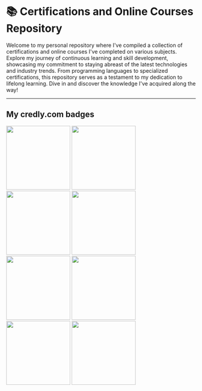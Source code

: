 # 📚 Certifications and Online Courses Repository

Welcome to my personal repository where I've compiled a collection of certifications and online courses I've completed on various subjects. Explore my journey of continuous learning and skill development, showcasing my commitment to staying abreast of the latest technologies and industry trends. From programming languages to specialized certifications, this repository serves as a testament to my dedication to lifelong learning. Dive in and discover the knowledge I've acquired along the way!


<hr>

## My credly.com badges

<img src="https://images.credly.com/size/340x340/images/68c0b94d-f6ac-40b1-a0e0-921439eb092e/image.png" width="170" height="170"/>
<img src="https://images.credly.com/size/340x340/images/087eaefb-61a2-426b-ae74-74efca195667/Data_Visualization_Using_Python.png" width="170" height="170"/>
<img src="https://images.credly.com/size/340x340/images/fce226c2-0f13-4e17-b60c-24fa6ffd88cb/Intro2IoT.png" width="170" height="170"/>
<img src="https://images.credly.com/size/340x340/images/054913b2-e271-49a2-a1a4-9bf1c1f9a404/CyberEssentials.png" width="170" height="170"/>
<img src="https://images.credly.com/size/340x340/images/bc08972c-3c7d-4b99-82a0-c94bcca36674/Badges_v8-07_Practitioner.png" width="170" height="170"/>
<img src="https://images.credly.com/size/340x340/images/d7f73336-9adb-4833-a602-761837a33ba3/NetworkingEssentials-01.png" width="170" height="170"/>
<img src="https://images.credly.com/size/340x340/images/ba34cb1c-4344-43f5-9685-55e2e901c0f0/Data_Analysis_using_Python.png" width="170" height="170"/>
<img src="https://images.credly.com/size/340x340/images/a704f109-687b-4690-bae0-e00eb61eea0d/Machine_Learning_with_R_-_CC_v2.png" width="170" height="170"/>